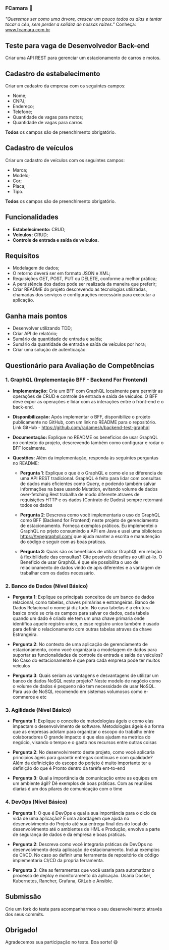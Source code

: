 ### FCamara 🚀

*"Queremos ser como uma árvore, crescer um pouco todos os dias e tentar tocar o céu, sem perder a solidez de nossas raízes."*
Conheça: www.fcamara.com.br

## Teste para vaga de Desenvolvedor Back-end
Criar uma API REST para gerenciar um estacionamento de carros e motos.

## Cadastro de estabelecimento
Criar um cadastro da empresa com os seguintes campos:
   - Nome;
   - CNPJ;
   - Endereço;
   - Telefone;
   - Quantidade de vagas para motos;
   - Quantidade de vagas para carros.

**Todos** os campos são de preenchimento obrigatório.

## Cadastro de veículos
Criar um cadastro de veículos com os seguintes campos:
   - Marca;
   - Modelo;
   - Cor;
   - Placa;
   - Tipo.

**Todos** os campos são de preenchimento obrigatório.

## Funcionalidades
   - **Estabelecimento:** CRUD;
   - **Veículos:** CRUD;
   - **Controle de entrada e saída de veículos.**

## Requisitos
   - Modelagem de dados;
   - O retorno deverá ser em formato JSON e XML;
   - Requisições GET, POST, PUT ou DELETE, conforme a melhor prática;
   - A persistência dos dados pode ser realizada da maneira que preferir;
   - Criar README do projeto descrevendo as tecnologias utilizadas, chamadas dos serviços e configurações necessário para executar a aplicação.
   
## Ganha mais pontos
   - Desenvolver utilizando TDD;
   - Criar API de relatório;
   - Sumário da quantidade de entrada e saída;
   - Sumário da quantidade de entrada e saída de veículos por hora;
   - Criar uma solução de autenticação.

## Questionário para Avaliação de Competências

### 1. GraphQL (Implementação BFF - Backend For Frontend)
   - **Implementação:** Crie um BFF com GraphQL localmente para permitir as operações de CRUD e controle de entrada e saída de veículos. O BFF deve expor as operações e lidar com as interações entre o front-end e o back-end.
   - **Disponibilização:** Após implementar o BFF, disponibilize o projeto publicamente no GitHub, com um link no README para o repositório.
     Link GitHub - https://github.com/radamesh/backend-test-graphql

   - **Documentação:** Explique no README os benefícios de usar GraphQL no contexto do projeto, descrevendo também como configurar e rodar o BFF localmente.
   - **Questões:** Além da implementação, responda às seguintes perguntas no README:
      - **Pergunta 1**: Explique o que é o GraphQL e como ele se diferencia de uma API REST tradicional.
          GraphQL é feito para lidar com consultas de dados mais eficientes como Query, e podendo também salvar informações na base usando Mutation, evitando volume de dados over-fetching
          Rest trabalha de modo diferente atraves de requisições HTTP e os dados (Contrato de Dados) sempre retornará todos os dados
     
      - **Pergunta 2**: Descreva como você implementaria o uso do GraphQL como BFF (Backend for Frontend) neste projeto de gerenciamento de estacionamento. Forneça exemplos práticos.
        Eu implementei o GraphQL no prjeto consumindo a API em Java e usei uma biblioteca https://typegraphql.com/ que ajuda manter a escrita e manutenção do código
        e seguir com as boas praticas.

     - **Pergunta 3**: Quais são os benefícios de utilizar GraphQL em relação à flexibilidade das consultas? Cite possíveis desafios ao utilizá-lo.
       O Beneficio de usar GraphQL é que ele possibilita o uso de relacionamento de dados vindo de apis diferentes e a vantagem de trabalhar com os dados necessário.

### 2. Banco de Dados (Nível Básico)
   - **Pergunta 1**: Explique os principais conceitos de um banco de dados relacional, como tabelas, chaves primárias e estrangeiras.
   Banco de Dados Relacional o nome já diz tudo. No caso tabelas é a etrutura basica onde se cria os campos para salvar os dados,
   cada tabela quando um dado é criado ele tem um uma chave primaria onde identifica aquele registro unico, e esse registro unico
   também é usado para definir o relacionamento com outras tabelas atraves da chave Estrangeira.

   - **Pergunta 2**: No contexto de uma aplicação de gerenciamento de estacionamento, como você organizaria a modelagem de dados para suportar as funcionalidades de controle de entrada e saída de veículos?
     No Caso do estacionamento é que para cada empresa pode ter muitos veículos
     
   - **Pergunta 3**: Quais seriam as vantagens e desvantagens de utilizar um banco de dados NoSQL neste projeto?
     Neste modelo de negócio como o volume de dados é pequeno não tem necessidade de usar NoSQL.
     Para uso de NoSQL recomendo em sistemas volumosos como e-commerce e etc

### 3. Agilidade (Nível Básico)
   - **Pergunta 1**: Explique o conceito de metodologias ágeis e como elas impactam o desenvolvimento de software.
     Metodologias ágeis é a forma que as empresas adotam para organizar o escopo do trabalho entre colaboradores
     O grande impacto é que elas ajudam na metrica do negócio, visando o tempo e o gasto nos recursos entre outras coisas

   - **Pergunta 2**: No desenvolvimento deste projeto, como você aplicaria princípios ágeis para garantir entregas contínuas e com qualidade?
     Além da definicição do escopo do porjeto é muito importante ter a definição do que é Pronto dentro da taréfa ent-to-end

   - **Pergunta 3**: Qual a importância da comunicação entre as equipes em um ambiente ágil? Dê exemplos de boas práticas.
     Com as reuniões diarias é um dos pilares de comunicação com o time

### 4. DevOps (Nível Básico)
   - **Pergunta 1**: O que é DevOps e qual a sua importância para o ciclo de vida de uma aplicação?
     É uma abordagem que ajuda no desenvolvimento do Projeto até sua entrega final des do local do desenvolvimento até o ambientes de
     HML e Produção, envolve a parte de segurança de dados e da empresa e boas praticas.

   - **Pergunta 2**: Descreva como você integraria práticas de DevOps no desenvolvimento desta aplicação de estacionamento. Inclua exemplos de CI/CD.
     No caso ao definir uma ferramenta de repositório de código implementaria CI/CD da propria ferramenta.

   - **Pergunta 3**: Cite as ferramentas que você usaria para automatizar o processo de deploy e monitoramento da aplicação.
     Usaria Docker, Kubernetes, Rancher, Grafana, GitLab e Ansible.

## Submissão
Crie um fork do teste para acompanharmos o seu desenvolvimento através dos seus commits.

## Obrigado!
Agradecemos sua participação no teste. Boa sorte! 😄
